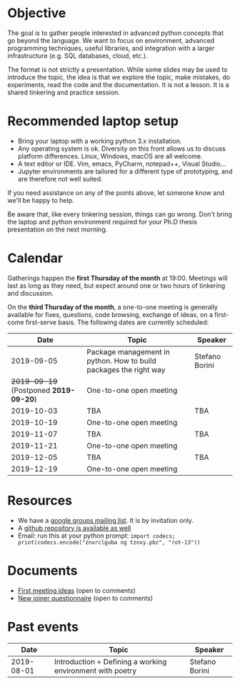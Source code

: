 # Objective

The goal is to gather people interested in advanced python concepts that go
beyond the language.  We want to focus on environment, advanced programming
techniques, useful libraries, and integration with a larger infrastructure
(e.g. SQL databases, cloud, etc.).

The format is not strictly a presentation. While some slides may be used to
introduce the topic, the idea is that we explore the topic, make mistakes, do
experiments, read the code and the documentation. It is not a lesson. It is a
shared tinkering and practice session.

# Recommended laptop setup

- Bring your laptop with a working python 3.x installation.
- Any operating system is ok. Diversity on this front allows us to 
  discuss platform differences. Linux, Windows, macOS are all welcome.
- A text editor or IDE. Vim, emacs, PyCharm, notepad++, Visual Studio...
- Jupyter environments are tailored for a different type of prototyping, and
  are therefore not well suited.

If you need assistance on any of the points above, let someone know and we'll be
happy to help.

Be aware that, like every tinkering session, things can go wrong. Don't bring
the laptop and python environment required for your Ph.D thesis presentation 
on the next morning.

# Calendar

Gatherings happen the **first Thursday of the month** at 19:00. Meetings will last
as long as they need, but expect around one or two hours of tinkering and
discussion.

On the **third Thursday of the month**, a one-to-one meeting is generally
available for fixes, questions, code browsing, exchange of ideas, on a
first-come first-serve basis. The following dates are currently scheduled:

| Date          | Topic                                                             | Speaker         |
| ------------- | ----------------------------------------------------------------- | --------------- |
| 2019-09-05    | Package management in python. How to build packages the right way | Stefano Borini  |
| ~~2019-09-19~~ (Postponed **2019-09-20**) | One-to-one open meeting                       |                 |
| 2019-10-03    | TBA                                                               | TBA             |
| 2019-10-19    | One-to-one open meeting                                           |                 |
| 2019-11-07    | TBA                                                               | TBA             |
| 2019-11-21    | One-to-one open meeting                                           |                 |
| 2019-12-05    | TBA                                                               | TBA             |
| 2019-12-19    | One-to-one open meeting                                           |                 |

# Resources

- We have a [google groups mailing list](https://groups.google.com/forum/#!forum/makepython). It is by invitation only.
- A [github repository is available as well](https://github.com/makepython)
- Email: run this at your python prompt: ``import codecs; print(codecs.encode("znxrclguba ng tznvy.pbz", "rot-13"))``

# Documents

- [First meeting ideas](https://docs.google.com/document/d/1BTSCBLgdd0ZDRIh2sWCWsHLe0adeXfWCzUeI5O-z9Ks/edit?usp=sharing) (open to comments)
- [New joiner questionnaire](https://docs.google.com/document/d/1PP4eCe_0JMMkOEexiezaRcccwhVsVY9DD7lTc2XFBws/edit?usp=sharing) (open to comments)

# Past events

| Date          | Topic                                                             | Speaker         |
| ------------- | ----------------------------------------------------------------- | --------------- |
| 2019-08-01    | Introduction + Defining a working environment with poetry         | Stefano Borini  |
